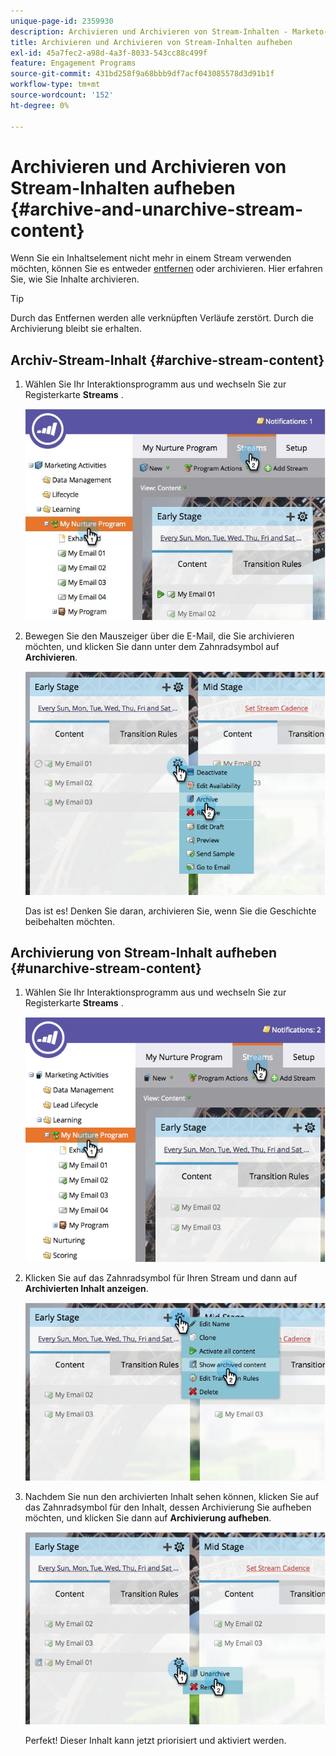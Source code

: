 ```yaml
---
unique-page-id: 2359930
description: Archivieren und Archivieren von Stream-Inhalten - Marketo-Dokumente - Produktdokumentation
title: Archivieren und Archivieren von Stream-Inhalten aufheben
exl-id: 45a7fec2-a98d-4a3f-8033-543cc88c499f
feature: Engagement Programs
source-git-commit: 431bd258f9a68bbb9df7acf043085578d3d91b1f
workflow-type: tm+mt
source-wordcount: '152'
ht-degree: 0%

---
```


# Archivieren und Archivieren von Stream-Inhalten aufheben {#archive-and-unarchive-stream-content}

Wenn Sie ein Inhaltselement nicht mehr in einem Stream verwenden möchten, können Sie es entweder [entfernen](/help/marketo/product-docs/email-marketing/drip-nurturing/using-stream-content/remove-stream-content.md) oder archivieren. Hier erfahren Sie, wie Sie Inhalte archivieren.

>[!TIP]
>
>Durch das Entfernen werden alle verknüpften Verläufe zerstört. Durch die Archivierung bleibt sie erhalten.

## Archiv-Stream-Inhalt {#archive-stream-content}

1. Wählen Sie Ihr Interaktionsprogramm aus und wechseln Sie zur Registerkarte **Streams** .

   ![](assets/cloneasteam-4.jpg)

1. Bewegen Sie den Mauszeiger über die E-Mail, die Sie archivieren möchten, und klicken Sie dann unter dem Zahnradsymbol auf **Archivieren**.

   ![](assets/image2014-9-15-17-3a42-3a7.png)

   Das ist es! Denken Sie daran, archivieren Sie, wenn Sie die Geschichte beibehalten möchten.

## Archivierung von Stream-Inhalt aufheben {#unarchive-stream-content}

1. Wählen Sie Ihr Interaktionsprogramm aus und wechseln Sie zur Registerkarte **Streams** .

   ![](assets/image2014-9-15-17-3a42-3a11.png)

1. Klicken Sie auf das Zahnradsymbol für Ihren Stream und dann auf **Archivierten Inhalt anzeigen**.

   ![](assets/image2014-9-15-17-3a42-3a15.png)

1. Nachdem Sie nun den archivierten Inhalt sehen können, klicken Sie auf das Zahnradsymbol für den Inhalt, dessen Archivierung Sie aufheben möchten, und klicken Sie dann auf **Archivierung aufheben**.

   ![](assets/image2014-9-15-17-3a42-3a24.png)

   Perfekt! Dieser Inhalt kann jetzt priorisiert und aktiviert werden.
